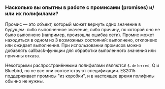 ### Насколько вы опытны в работе с промисами (promises) и/или их полифилами?

Промис — это объект, который может вернуть одно значение в будущем: либо выполненное значение, либо причину, по которой оно не было выполнено (например, произошла ошибка сети). Промис может находиться в одном из 3 возможных состояний: выполнено, отклонено или ожидает выполнения. При использовании промисов можно добавлять callback-функции для обработки выполенного значения или причины отказа. 

Некоторыми распространёнными полифилами являются `$.deferred`, Q и Bluebird, но не все они соответствуют спецификации. ES2015 поддерживает промисы "из коробки", и в настоящее время полифилы обычно не нужны.
